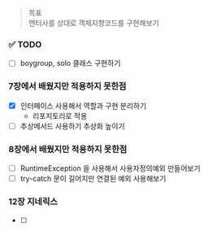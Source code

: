 > 목표 <br>
> 엔터사를 상대로 객체지향코드를 구현해보기

### ✅ TODO
- [ ] boygroup, solo 클래스 구현하기

### 7장에서 배웠지만 적용하지 못한점
- [X] 인터페이스 사용해서 역할과 구현 분리하기 
  - 리포지토리로 적용
- [ ] 추상메서드 사용하기 추상화 높이기

### 8장에서 배웠지만 적용하지 못한점
- [ ] RuntimeException 을 사용해서 사용자정의예외 만들어보기
- [ ] try-catch 문이 길어지만 연결된 예외 사용해보기

### 12장 지네릭스
- [ ]
  

